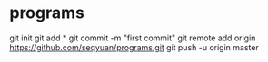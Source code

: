 # programs
git init
git add *
git commit -m "first commit"
git remote add origin https://github.com/seqyuan/programs.git
git push -u origin master

